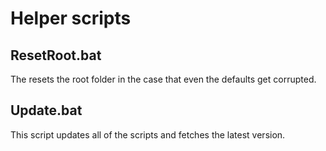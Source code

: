 # Helper scripts

## ResetRoot.bat

The resets the root folder in the case that even the defaults get corrupted.

## Update.bat

This script updates all of the scripts and fetches the latest version.
